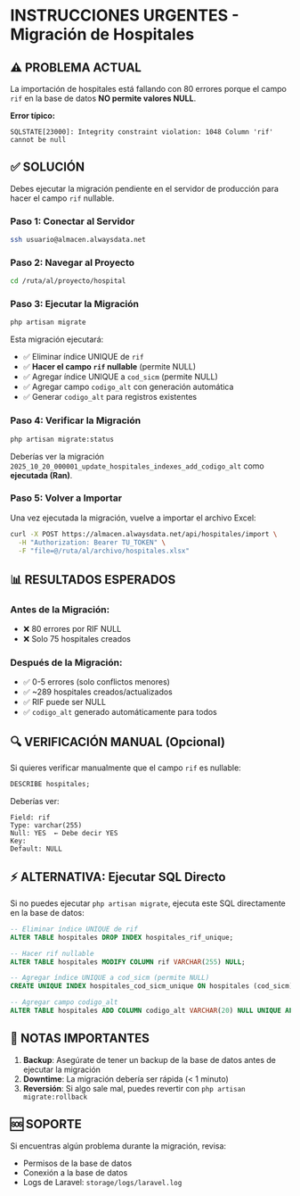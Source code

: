 # INSTRUCCIONES URGENTES - Migración de Hospitales

## ⚠️ PROBLEMA ACTUAL

La importación de hospitales está fallando con 80 errores porque el campo `rif` en la base de datos **NO permite valores NULL**.

**Error típico:**
```
SQLSTATE[23000]: Integrity constraint violation: 1048 Column 'rif' cannot be null
```

## ✅ SOLUCIÓN

Debes ejecutar la migración pendiente en el servidor de producción para hacer el campo `rif` nullable.

### **Paso 1: Conectar al Servidor**

```bash
ssh usuario@almacen.alwaysdata.net
```

### **Paso 2: Navegar al Proyecto**

```bash
cd /ruta/al/proyecto/hospital
```

### **Paso 3: Ejecutar la Migración**

```bash
php artisan migrate
```

Esta migración ejecutará:
- ✅ Eliminar índice UNIQUE de `rif`
- ✅ **Hacer el campo `rif` nullable** (permite NULL)
- ✅ Agregar índice UNIQUE a `cod_sicm` (permite NULL)
- ✅ Agregar campo `codigo_alt` con generación automática
- ✅ Generar `codigo_alt` para registros existentes

### **Paso 4: Verificar la Migración**

```bash
php artisan migrate:status
```

Deberías ver la migración `2025_10_20_000001_update_hospitales_indexes_add_codigo_alt` como **ejecutada (Ran)**.

### **Paso 5: Volver a Importar**

Una vez ejecutada la migración, vuelve a importar el archivo Excel:

```bash
curl -X POST https://almacen.alwaysdata.net/api/hospitales/import \
  -H "Authorization: Bearer TU_TOKEN" \
  -F "file=@/ruta/al/archivo/hospitales.xlsx"
```

## 📊 RESULTADOS ESPERADOS

### **Antes de la Migración:**
- ❌ 80 errores por RIF NULL
- ❌ Solo 75 hospitales creados

### **Después de la Migración:**
- ✅ 0-5 errores (solo conflictos menores)
- ✅ ~289 hospitales creados/actualizados
- ✅ RIF puede ser NULL
- ✅ `codigo_alt` generado automáticamente para todos

## 🔍 VERIFICACIÓN MANUAL (Opcional)

Si quieres verificar manualmente que el campo `rif` es nullable:

```sql
DESCRIBE hospitales;
```

Deberías ver:
```
Field: rif
Type: varchar(255)
Null: YES  ← Debe decir YES
Key: 
Default: NULL
```

## ⚡ ALTERNATIVA: Ejecutar SQL Directo

Si no puedes ejecutar `php artisan migrate`, ejecuta este SQL directamente en la base de datos:

```sql
-- Eliminar índice UNIQUE de rif
ALTER TABLE hospitales DROP INDEX hospitales_rif_unique;

-- Hacer rif nullable
ALTER TABLE hospitales MODIFY COLUMN rif VARCHAR(255) NULL;

-- Agregar índice UNIQUE a cod_sicm (permite NULL)
CREATE UNIQUE INDEX hospitales_cod_sicm_unique ON hospitales (cod_sicm);

-- Agregar campo codigo_alt
ALTER TABLE hospitales ADD COLUMN codigo_alt VARCHAR(20) NULL UNIQUE AFTER cod_sicm;
```

## 📝 NOTAS IMPORTANTES

1. **Backup**: Asegúrate de tener un backup de la base de datos antes de ejecutar la migración
2. **Downtime**: La migración debería ser rápida (< 1 minuto)
3. **Reversión**: Si algo sale mal, puedes revertir con `php artisan migrate:rollback`

## 🆘 SOPORTE

Si encuentras algún problema durante la migración, revisa:
- Permisos de la base de datos
- Conexión a la base de datos
- Logs de Laravel: `storage/logs/laravel.log`
